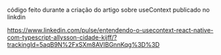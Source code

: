 código feito durante a criação do artigo sobre useContext publicado no linkdin 

https://www.linkedin.com/pulse/entendendo-o-usecontext-react-native-com-typescript-allysson-cidade-kijff/?trackingId=5aqB9N%2FxSXm8AVIBGnnKqg%3D%3D
